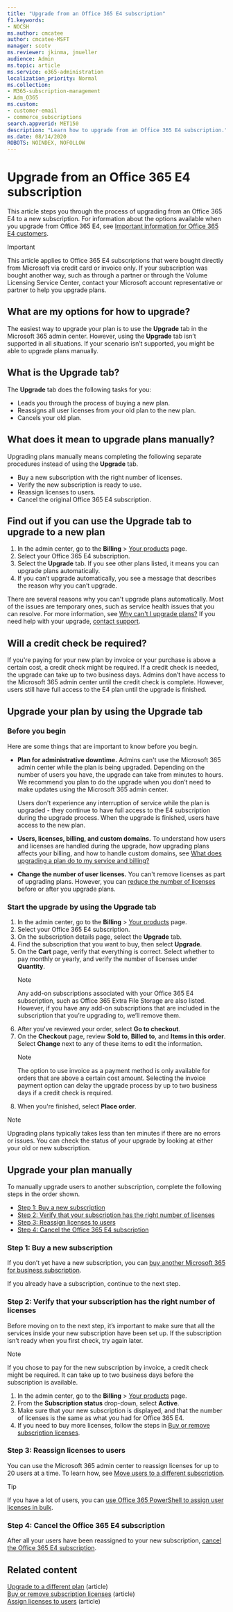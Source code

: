 ```yaml
---
title: "Upgrade from an Office 365 E4 subscription"
f1.keywords:
- NOCSH
ms.author: cmcatee
author: cmcatee-MSFT
manager: scotv
ms.reviewer: jkinma, jmueller
audience: Admin
ms.topic: article
ms.service: o365-administration
localization_priority: Normal
ms.collection: 
- M365-subscription-management
- Adm_O365
ms.custom: 
- customer-email
- commerce_subscriptions
search.appverid: MET150
description: "Learn how to upgrade from an Office 365 E4 subscription."
ms.date: 08/14/2020
ROBOTS: NOINDEX, NOFOLLOW
---
```


# Upgrade from an Office 365 E4 subscription

This article steps you through the process of upgrading from an Office 365 E4 to a new subscription. For information about the options available when you upgrade from Office 365 E4, see [Important information for Office 365 E4 customers](important-information-e4.md).

> [!IMPORTANT]
> This article applies to Office 365 E4 subscriptions that were bought directly from Microsoft via credit card or invoice only. If your subscription was bought another way, such as through a partner or through the Volume Licensing Service Center, contact your Microsoft account representative or partner to help you upgrade plans.

## What are my options for how to upgrade?

The easiest way to upgrade your plan is to use the **Upgrade** tab in the Microsoft 365 admin center. However, using the **Upgrade** tab isn’t supported in all situations. If your scenario isn’t supported, you might be able to upgrade plans manually.

## What is the Upgrade tab?

The **Upgrade** tab does the following tasks for you:

- Leads you through the process of buying a new plan.
- Reassigns all user licenses from your old plan to the new plan.
- Cancels your old plan.

## What does it mean to upgrade plans manually?

Upgrading plans manually means completing the following separate procedures instead of using the **Upgrade** tab.

- Buy a new subscription with the right number of licenses.
- Verify the new subscription is ready to use.
- Reassign licenses to users.
- Cancel the original Office 365 E4 subscription.

## Find out if you can use the Upgrade tab to upgrade to a new plan

1. In the admin center, go to the **Billing** > <a href="https://go.microsoft.com/fwlink/p/?linkid=842054" target="_blank">Your products</a> page.
2. Select your Office 365 E4 subscription.
3. Select the **Upgrade** tab. If you see other plans listed, it means you can upgrade plans automatically.
4. If you can’t upgrade automatically, you see a message that describes the reason why you can’t upgrade.

There are several reasons why you can't upgrade plans automatically. Most of the issues are temporary ones, such as service health issues that you can resolve. For more information, see [Why can't I upgrade plans?](upgrade-to-different-plan.md#why-cant-i-upgrade-plans) If you need help with your upgrade, [contact support](../../business-video/get-help-support.md).

## Will a credit check be required?

If you're paying for your new plan by invoice or your purchase is above a certain cost, a credit check might be required. If a credit check is needed, the upgrade can take up to two business days. Admins don’t have access to the Microsoft 365 admin center until the credit check is complete. However, users still have full access to the E4 plan until the upgrade is finished.

## Upgrade your plan by using the Upgrade tab

### Before you begin

Here are some things that are important to know before you begin.

- **Plan for administrative downtime.** Admins can't use the Microsoft 365 admin center while the plan is being upgraded. Depending on the number of users you have, the upgrade can take from minutes to hours. We recommend you plan to do the upgrade when you don’t need to make updates using the Microsoft 365 admin center.

    Users don't experience any interruption of service while the plan is upgraded - they continue to have full access to the E4 subscription during the upgrade process. When the upgrade is finished, users have access to the new plan.
- **Users, licenses, billing, and custom domains.** To understand how users and licenses are handled during the upgrade, how upgrading plans affects your billing, and how to handle custom domains, see [What does upgrading a plan do to my service and billing?](upgrade-to-different-plan.md#what-does-upgrading-a-plan-do-to-my-service-and-billing)
- **Change the number of user licenses.** You can't remove licenses as part of upgrading plans. However, you can [reduce the number of licenses](../licenses/buy-licenses.md) before or after you upgrade plans.

### Start the upgrade by using the Upgrade tab

1. In the admin center, go to the **Billing** > <a href="https://go.microsoft.com/fwlink/p/?linkid=842054" target="_blank">Your products</a> page.
2. Select your Office 365 E4 subscription.
3. On the subscription details page, select the **Upgrade** tab.
4. Find the subscription that you want to buy, then select **Upgrade**.
5. On the **Cart** page, verify that everything is correct. Select whether to pay monthly or yearly, and verify the number of licenses under **Quantity**.
    > [!NOTE]
    > Any add-on subscriptions associated with your Office 365 E4 subscription, such as Office 365 Extra File Storage are also listed. However, if you have any add-on subscriptions that are included in the subscription that you’re upgrading to, we’ll remove them.
6. After you've reviewed your order, select **Go to checkout**.
7. On the **Checkout** page, review **Sold to**, **Billed to**, and **Items in this order**. Select **Change** next to any of these items to edit the information.
    > [!NOTE]
    > The option to use invoice as a payment method is only available for orders that are above a certain cost amount. Selecting the invoice payment option can delay the upgrade process by up to two business days if a credit check is required.
8. When you're finished, select **Place order**.

> [!NOTE]
> Upgrading plans typically takes less than ten minutes if there are no errors or issues. You can check the status of your upgrade by looking at either your old or new subscription.

## Upgrade your plan manually

To manually upgrade users to another subscription, complete the following steps in the order shown.

- [Step 1: Buy a new subscription](#step-1-buy-a-new-subscription)
- [Step 2: Verify that your subscription has the right number of licenses](#step-2-verify-that-your-subscription-has-the-right-number-of-licenses)
- [Step 3: Reassign licenses to users](#step-3-reassign-licenses-to-users)
- [Step 4: Cancel the Office 365 E4 subscription](#step-4-cancel-the-office-365-e4-subscription)

### Step 1: Buy a new subscription

If you don’t yet have a new subscription, you can [buy another Microsoft 365 for business subscription](../try-or-buy-microsoft-365.md).

If you already have a subscription, continue to the next step.

### Step 2: Verify that your subscription has the right number of licenses

Before moving on to the next step, it’s important to make sure that all the services inside your new subscription have been set up. If the subscription isn’t ready when you first check, try again later.

> [!NOTE]
> If you chose to pay for the new subscription by invoice, a credit check might be required. It can take up to two business days before the subscription is available.

1. In the admin center, go to the **Billing** > <a href="https://go.microsoft.com/fwlink/p/?linkid=842054" target="_blank">Your products</a> page.
2. From the **Subscription status** drop-down, select **Active**.
3. Make sure that your new subscription is displayed, and that the number of licenses is the same as what you had for Office 365 E4.
4. If you need to buy more licenses, follow the steps in [Buy or remove subscription licenses](../licenses/buy-licenses.md).

### Step 3: Reassign licenses to users

You can use the Microsoft 365 admin center to reassign licenses for up to 20 users at a time. To learn how, see [Move users to a different subscription](move-users-different-subscription.md).

> [!TIP]
> If you have a lot of users, you can [use Office 365 PowerShell to assign user licenses in bulk](../../enterprise/assign-licenses-to-user-accounts-with-microsoft-365-powershell.md).

### Step 4: Cancel the Office 365 E4 subscription

After all your users have been reassigned to your new subscription, [cancel the Office 365 E4 subscription](cancel-your-subscription.md).

## Related content

[Upgrade to a different plan](upgrade-to-different-plan.md) (article)\
[Buy or remove subscription licenses](../licenses/buy-licenses.md) (article)\
[Assign licenses to users](../../admin/manage/assign-licenses-to-users.md) (article)

